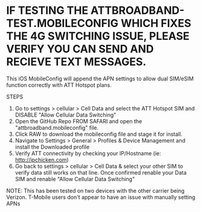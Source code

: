 # IF TESTING THE ATTBROADBAND-TEST.MOBILECONFIG WHICH FIXES THE 4G SWITCHING ISSUE, PLEASE VERIFY YOU CAN SEND AND RECIEVE TEXT MESSAGES. 

This iOS MobileConfig will append the APN settings to allow dual SIM/eSIM function correctly with ATT Hotspot plans.


STEPS
  1) Go to settings > cellular > Cell Data and select the ATT Hotspot SIM and DISABLE "Allow Cellular Data Switching"
  2) Open the GitHub Repo FROM SAFARI and open the "attbroadband.mobileconfig" file.
  3) Click RAW to download the mobileconfig file and stage it for install.
  4) Navigate to Settings > General > Profiles & Device Management and install the Downloaded profile
  5) Verify ATT connectivity by checking your IP/Hostname (ie: http://ipchicken.com)
  6) Go back to settings > cellular > Cell Data & select your other SIM to verify data still works on that line. Once confirmed renable your        Data SIM and renable "Allow Cellular Data Switching"
  
NOTE: This has been tested on two devices with the other carrier being Verizon. T-Mobile users don't appear to have an issue with manually setting APNs
